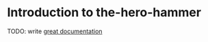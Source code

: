# Introduction to the-hero-hammer

TODO: write [great documentation](http://jacobian.org/writing/what-to-write/)
